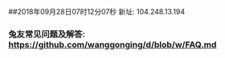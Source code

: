 ##2018年09月28日07时12分07秒 新址: 104.248.13.194
### 兔友常见问题及解答: https://github.com/wanggonging/d/blob/w/FAQ.md
